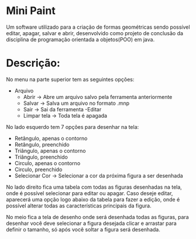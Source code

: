 # Mini Paint
Um software utilizado para a criação de formas geométricas sendo possível editar, apagar, salvar e abrir, desenvolvido como projeto de conclusão da disciplina de programação orientada a objetos(POO) em java.

# Descrição:
No menu na parte superior tem as seguintes opções:
- Arquivo
  - Abrir -> Abre um arquivo salvo pela ferramenta anteriormente
  - Salvar -> Salva um arquivo no formato .mnp
  - Sair -> Sai da ferramenta
-Editar
  - Limpar tela -> Toda tela é apagada

No lado esquerdo tem 7 opções para desenhar na tela:
- Retângulo, apenas o contorno
- Retângulo, preenchido
- Triângulo, apenas o contorno
- Triângulo, preenchido
- Circulo, apenas o contorno
- Circulo, preenchido
- Selecionar Cor -> Selecionar a cor da próxima figura a ser desenhada

No lado direito fica uma tabela com todas as figuras desenhadas na tela,
onde é possível selecionar para editar ou apagar.
Caso deseje editar, aparecerá uma opção logo abaixo da tabela para fazer
a edição, onde é possível alterar todas as características principais da
figura.

No meio fica a tela de desenho onde será desenhada todas as figuras, para
desenhar você deve selecionar a figura desejada clicar e arrastar para 
definir o tamanho, só após você soltar a figura será desenhada.
